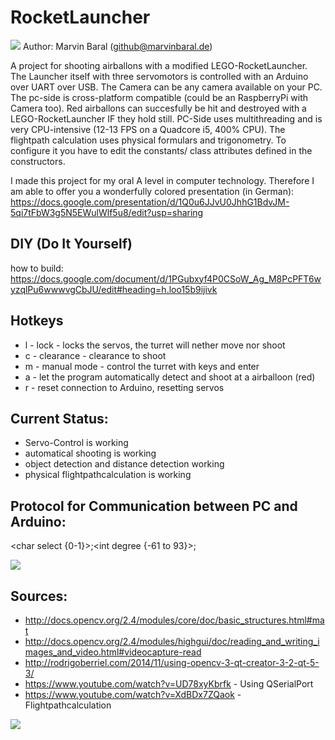 # RocketLauncher
![](https://www.marvinbaral.de/image/jpeg/Uploads/RocketLauncher/2.jpg)
Author: Marvin Baral (github@marvinbaral.de)

A project for shooting airballons with a modified LEGO-RocketLauncher. The Launcher itself with three servomotors is controlled with an Arduino over UART over USB. The Camera can be any camera available on your PC. The pc-side is cross-platform compatible (could be an RaspberryPi with Camera too).
Red airballons can succesfully be hit and destroyed with a LEGO-RocketLauncher IF they hold still. PC-Side uses multithreading and is very CPU-intensive (12-13 FPS on a Quadcore i5, 400% CPU).
The flightpath calculation uses physical formulars and trigonometry.
To configure it you have to edit the constants/ class attributes defined in the constructors.


I made this project for my oral A level in computer technology. Therefore I am able to offer you a wonderfully colored presentation (in German): https://docs.google.com/presentation/d/1Q0u6JJvU0JhhG1BdvJM-5qi7tFbW3g5N5EWulWlf5u8/edit?usp=sharing


## DIY (Do It Yourself)
how to build: https://docs.google.com/document/d/1PGubxyf4P0CSoW_Ag_M8PcPFT6wyzqlPu6wwwvgCbJU/edit#heading=h.loo15b9ijivk

## Hotkeys
* l - lock - locks the servos, the turret will nether move nor shoot
* c - clearance - clearance to shoot
* m - manual mode - control the turret with keys and enter
* a - let the program automatically detect and shoot at a airballoon (red)
* r - reset connection to Arduino, resetting servos

## Current Status:
* Servo-Control is working
* automatical shooting is working
* object detection and distance detection working
* physical flightpathcalculation is working

## Protocol for Communication between PC and Arduino:
\<char select {0-1}\>;\<int degree {-61 to 93}\>;

![](https://www.marvinbaral.de/image/jpeg/Uploads/RocketLauncher/5.jpg)

## Sources:
* http://docs.opencv.org/2.4/modules/core/doc/basic_structures.html#mat
* http://docs.opencv.org/2.4/modules/highgui/doc/reading_and_writing_images_and_video.html#videocapture-read
* http://rodrigoberriel.com/2014/11/using-opencv-3-qt-creator-3-2-qt-5-3/
* https://www.youtube.com/watch?v=UD78xyKbrfk - Using QSerialPort
* https://www.youtube.com/watch?v=XdBDx7ZQaok - Flightpathcalculation

![](https://www.marvinbaral.de/image/jpeg/Uploads/RocketLauncher/12.jpg)
